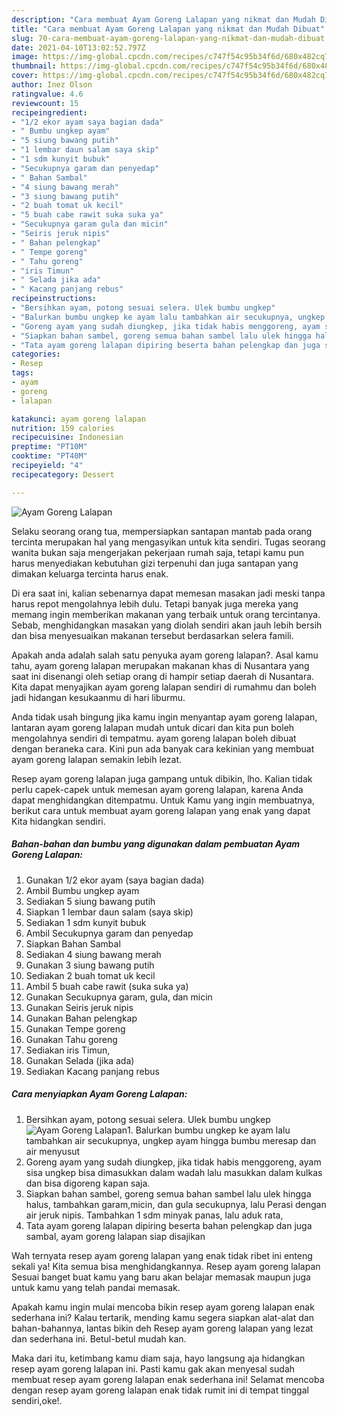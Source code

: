 ```yaml
---
description: "Cara membuat Ayam Goreng Lalapan yang nikmat dan Mudah Dibuat"
title: "Cara membuat Ayam Goreng Lalapan yang nikmat dan Mudah Dibuat"
slug: 70-cara-membuat-ayam-goreng-lalapan-yang-nikmat-dan-mudah-dibuat
date: 2021-04-10T13:02:52.797Z
image: https://img-global.cpcdn.com/recipes/c747f54c95b34f6d/680x482cq70/ayam-goreng-lalapan-foto-resep-utama.jpg
thumbnail: https://img-global.cpcdn.com/recipes/c747f54c95b34f6d/680x482cq70/ayam-goreng-lalapan-foto-resep-utama.jpg
cover: https://img-global.cpcdn.com/recipes/c747f54c95b34f6d/680x482cq70/ayam-goreng-lalapan-foto-resep-utama.jpg
author: Inez Olson
ratingvalue: 4.6
reviewcount: 15
recipeingredient:
- "1/2 ekor ayam saya bagian dada"
- " Bumbu ungkep ayam"
- "5 siung bawang putih"
- "1 lembar daun salam saya skip"
- "1 sdm kunyit bubuk"
- "Secukupnya garam dan penyedap"
- " Bahan Sambal"
- "4 siung bawang merah"
- "3 siung bawang putih"
- "2 buah tomat uk kecil"
- "5 buah cabe rawit suka suka ya"
- "Secukupnya garam gula dan micin"
- "Seiris jeruk nipis"
- " Bahan pelengkap"
- " Tempe goreng"
- " Tahu goreng"
- "iris Timun"
- " Selada jika ada"
- " Kacang panjang rebus"
recipeinstructions:
- "Bersihkan ayam, potong sesuai selera. Ulek bumbu ungkep"
- "Balurkan bumbu ungkep ke ayam lalu tambahkan air secukupnya, ungkep ayam hingga bumbu meresap dan air menyusut"
- "Goreng ayam yang sudah diungkep, jika tidak habis menggoreng, ayam sisa ungkep bisa dimasukkan dalam wadah lalu masukkan dalam kulkas dan bisa digoreng kapan saja."
- "Siapkan bahan sambel, goreng semua bahan sambel lalu ulek hingga halus, tambahkan garam,micin, dan gula secukupnya, lalu Perasi dengan air jeruk nipis. Tambahkan 1 sdm minyak panas, lalu aduk rata,"
- "Tata ayam goreng lalapan dipiring beserta bahan pelengkap dan juga sambal, ayam goreng lalapan siap disajikan"
categories:
- Resep
tags:
- ayam
- goreng
- lalapan

katakunci: ayam goreng lalapan 
nutrition: 159 calories
recipecuisine: Indonesian
preptime: "PT10M"
cooktime: "PT40M"
recipeyield: "4"
recipecategory: Dessert

---
```



![Ayam Goreng Lalapan](https://img-global.cpcdn.com/recipes/c747f54c95b34f6d/680x482cq70/ayam-goreng-lalapan-foto-resep-utama.jpg)

Selaku seorang orang tua, mempersiapkan santapan mantab pada orang tercinta merupakan hal yang mengasyikan untuk kita sendiri. Tugas seorang  wanita bukan saja mengerjakan pekerjaan rumah saja, tetapi kamu pun harus menyediakan kebutuhan gizi terpenuhi dan juga santapan yang dimakan keluarga tercinta harus enak.

Di era  saat ini, kalian sebenarnya dapat memesan masakan jadi meski tanpa harus repot mengolahnya lebih dulu. Tetapi banyak juga mereka yang memang ingin memberikan makanan yang terbaik untuk orang tercintanya. Sebab, menghidangkan masakan yang diolah sendiri akan jauh lebih bersih dan bisa menyesuaikan makanan tersebut berdasarkan selera famili. 



Apakah anda adalah salah satu penyuka ayam goreng lalapan?. Asal kamu tahu, ayam goreng lalapan merupakan makanan khas di Nusantara yang saat ini disenangi oleh setiap orang di hampir setiap daerah di Nusantara. Kita dapat menyajikan ayam goreng lalapan sendiri di rumahmu dan boleh jadi hidangan kesukaanmu di hari liburmu.

Anda tidak usah bingung jika kamu ingin menyantap ayam goreng lalapan, lantaran ayam goreng lalapan mudah untuk dicari dan kita pun boleh mengolahnya sendiri di tempatmu. ayam goreng lalapan boleh dibuat dengan beraneka cara. Kini pun ada banyak cara kekinian yang membuat ayam goreng lalapan semakin lebih lezat.

Resep ayam goreng lalapan juga gampang untuk dibikin, lho. Kalian tidak perlu capek-capek untuk memesan ayam goreng lalapan, karena Anda dapat menghidangkan ditempatmu. Untuk Kamu yang ingin membuatnya, berikut cara untuk membuat ayam goreng lalapan yang enak yang dapat Kita hidangkan sendiri.

<!--inarticleads1-->

##### Bahan-bahan dan bumbu yang digunakan dalam pembuatan Ayam Goreng Lalapan:

1. Gunakan 1/2 ekor ayam (saya bagian dada)
1. Ambil  Bumbu ungkep ayam
1. Sediakan 5 siung bawang putih
1. Siapkan 1 lembar daun salam (saya skip)
1. Sediakan 1 sdm kunyit bubuk
1. Ambil Secukupnya garam dan penyedap
1. Siapkan  Bahan Sambal
1. Sediakan 4 siung bawang merah
1. Gunakan 3 siung bawang putih
1. Sediakan 2 buah tomat uk kecil
1. Ambil 5 buah cabe rawit (suka suka ya)
1. Gunakan Secukupnya garam, gula, dan micin
1. Gunakan Seiris jeruk nipis
1. Gunakan  Bahan pelengkap
1. Gunakan  Tempe goreng
1. Gunakan  Tahu goreng
1. Sediakan iris Timun,
1. Gunakan  Selada (jika ada)
1. Sediakan  Kacang panjang rebus




<!--inarticleads2-->

##### Cara menyiapkan Ayam Goreng Lalapan:

1. Bersihkan ayam, potong sesuai selera. Ulek bumbu ungkep
<img src="https://img-global.cpcdn.com/steps/8d8037d248615619/160x128cq70/ayam-goreng-lalapan-langkah-memasak-1-foto.jpg" alt="Ayam Goreng Lalapan">1. Balurkan bumbu ungkep ke ayam lalu tambahkan air secukupnya, ungkep ayam hingga bumbu meresap dan air menyusut
1. Goreng ayam yang sudah diungkep, jika tidak habis menggoreng, ayam sisa ungkep bisa dimasukkan dalam wadah lalu masukkan dalam kulkas dan bisa digoreng kapan saja.
1. Siapkan bahan sambel, goreng semua bahan sambel lalu ulek hingga halus, tambahkan garam,micin, dan gula secukupnya, lalu Perasi dengan air jeruk nipis. Tambahkan 1 sdm minyak panas, lalu aduk rata,
1. Tata ayam goreng lalapan dipiring beserta bahan pelengkap dan juga sambal, ayam goreng lalapan siap disajikan




Wah ternyata resep ayam goreng lalapan yang enak tidak ribet ini enteng sekali ya! Kita semua bisa menghidangkannya. Resep ayam goreng lalapan Sesuai banget buat kamu yang baru akan belajar memasak maupun juga untuk kamu yang telah pandai memasak.

Apakah kamu ingin mulai mencoba bikin resep ayam goreng lalapan enak sederhana ini? Kalau tertarik, mending kamu segera siapkan alat-alat dan bahan-bahannya, lantas bikin deh Resep ayam goreng lalapan yang lezat dan sederhana ini. Betul-betul mudah kan. 

Maka dari itu, ketimbang kamu diam saja, hayo langsung aja hidangkan resep ayam goreng lalapan ini. Pasti kamu gak akan menyesal sudah membuat resep ayam goreng lalapan enak sederhana ini! Selamat mencoba dengan resep ayam goreng lalapan enak tidak rumit ini di tempat tinggal sendiri,oke!.

